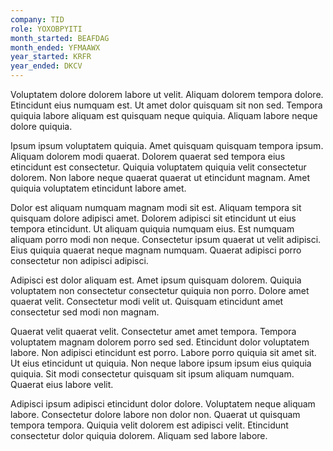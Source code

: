 ```yaml
---
company: TID
role: YOXOBPYITI
month_started: BEAFDAG
month_ended: YFMAAWX
year_started: KRFR
year_ended: DKCV
---
```


Voluptatem dolore dolorem labore ut velit. Aliquam dolorem tempora dolore. Etincidunt eius numquam est. Ut amet dolor quisquam sit non sed. Tempora quiquia labore aliquam est quisquam neque quiquia. Aliquam labore neque dolore quiquia.

Ipsum ipsum voluptatem quiquia. Amet quisquam quisquam tempora ipsum. Aliquam dolorem modi quaerat. Dolorem quaerat sed tempora eius etincidunt est consectetur. Quiquia voluptatem quiquia velit consectetur dolorem. Non labore neque quaerat quaerat ut etincidunt magnam. Amet quiquia voluptatem etincidunt labore amet.

Dolor est aliquam numquam magnam modi sit est. Aliquam tempora sit quisquam dolore adipisci amet. Dolorem adipisci sit etincidunt ut eius tempora etincidunt. Ut aliquam quiquia numquam eius. Est numquam aliquam porro modi non neque. Consectetur ipsum quaerat ut velit adipisci. Eius quiquia quaerat neque magnam numquam. Quaerat adipisci porro consectetur non adipisci adipisci.

Adipisci est dolor aliquam est. Amet ipsum quisquam dolorem. Quiquia voluptatem non consectetur consectetur quiquia non porro. Dolore amet quaerat velit. Consectetur modi velit ut. Quisquam etincidunt amet consectetur sed modi non magnam.

Quaerat velit quaerat velit. Consectetur amet amet tempora. Tempora voluptatem magnam dolorem porro sed sed. Etincidunt dolor voluptatem labore. Non adipisci etincidunt est porro. Labore porro quiquia sit amet sit. Ut eius etincidunt ut quiquia. Non neque labore ipsum ipsum eius quiquia quiquia. Sit modi consectetur quisquam sit ipsum aliquam numquam. Quaerat eius labore velit.

Adipisci ipsum adipisci etincidunt dolor dolore. Voluptatem neque aliquam labore. Consectetur dolore labore non dolor non. Quaerat ut quisquam tempora tempora. Quiquia velit dolorem est adipisci velit. Etincidunt consectetur dolor quiquia dolorem. Aliquam sed labore labore.
    